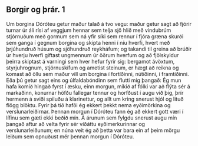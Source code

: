 ## Borgir og þrár. 1

Um borgina Dóróteu getur maður talað á tvo vegu: maður getur sagt að fjórir turnar úr áli rísi af veggjum hennar sem telja sjö hlið með vindubrúm stjórnuðum með gormum sem ná yfir síki sem rennur í fjóra græna skurði sem ganga í gegnum borgina og skipta henni í níu hverfi, hvert með þrjúhundruð húsum og sjöhundruð reykháfum; og takandi til greina að brúðir úr hverju hverfi giftast ungmennum úr öðrum hverfum og að fjölskyldur þeirra skiptast á varningi sem hver hefur fyrir sig: bergamot ávöxtum, styrjuhrognum, stjörnuskífum og ametist steinum, er hægt að reikna og komast að öllu sem maður vill um borgina í fortíðinni, nútíðinni, í framtíðinni. Eða þú getur sagt eins og úlfaldabóndinn sem flutti mig þangað: Ég mun hafa komið hingað fyrst í æsku, einn morgun, mikið af fólki var að flýta sér á markaðinn, konurnar höfðu fallegar tennur og horfðust í augu við þig, þrír hermenn á sviði spiluðu á klarinettur, og allt um kring snerust hjól og lituð flögg blöktu. Fyrir þá tíð hafði ég ekkert þekkt nema eyðimörkina og verslunarleiðirnar. Þennan morgun í Dóróteu fann ég að ekkert gott væri í lífinu sem gæti ekki beðið mín. Á árunum sem fylgdu snerust augu mín þangað aftur að velta fyrir sér víðáttu eyðimerkurinnar og verslunarleiðunum; en núna veit ég að þetta var bara ein af þeim mörgu leiðum sem opnuðust mér þennan morgun í Dóróteu.
